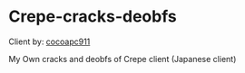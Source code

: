 # Crepe-cracks-deobfs
Client by: [cocoapc911](https://github.com/cocoapc911) <br />

My Own cracks and deobfs of Crepe client (Japanese client)
